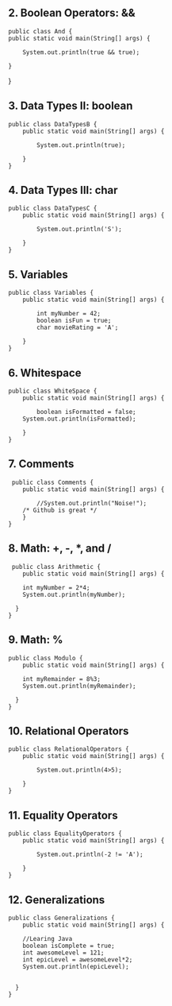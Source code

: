 
## 2. Boolean Operators: &&

    public class And {
    public static void main(String[] args) {

        System.out.println(true && true);
        
    }
}
    
## 3. Data Types II: boolean

    public class DataTypesB {
	    public static void main(String[] args) {

		    System.out.println(true);

	    }
    }
   
## 4. Data Types III: char

    public class DataTypesC {
	    public static void main(String[] args) {

		    System.out.println('S');

	    }
    }
    
## 5. Variables 
  
    public class Variables {
	    public static void main(String[] args) {

		    int myNumber = 42;
		    boolean isFun = true; 
		    char movieRating = 'A'; 

	    }
    }
    
## 6. Whitespace

    public class WhiteSpace {
	    public static void main(String[] args) {

		    boolean isFormatted = false;
        System.out.println(isFormatted);

	    }
    }
    
## 7. Comments
 
     public class Comments {
	    public static void main(String[] args) {

		    //System.out.println("Noise!");
        /* Github is great */		
	    }
    }
    
## 8. Math: +, -, *, and /    

     public class Arithmetic {
	    public static void main(String[] args) {

        int myNumber = 2*4;
        System.out.println(myNumber);

      }
    }
    
## 9. Math: %

    public class Modulo {
	    public static void main(String[] args) {

        int myRemainder = 8%3;
        System.out.println(myRemainder);

      }
    } 
    
## 10. Relational Operators

    public class RelationalOperators {
	    public static void main(String[] args) {

		    System.out.println(4>5);

	    }
    }
    
## 11. Equality Operators

    public class EqualityOperators {
	    public static void main(String[] args) {

		    System.out.println(-2 != 'A');

	    }
    }
    
## 12. Generalizations

    public class Generalizations {
	    public static void main(String[] args) {

        //Learing Java
        boolean isComplete = true;
        int awesomeLevel = 121;
        int epicLevel = awesomeLevel*2;		
        System.out.println(epicLevel);


      }
    }
